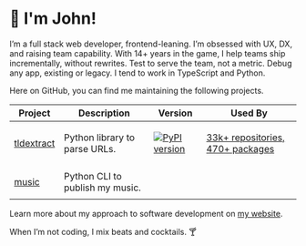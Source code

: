 # 👋 I'm John!

I’m a full stack web developer, frontend-leaning. I’m obsessed with UX, DX, and
raising team capability. With 14+ years in the game, I help teams ship
incrementally, without rewrites. Test to serve the team, not a metric. Debug any
app, existing or legacy. I tend to work in TypeScript and Python.

Here on GitHub, you can find me maintaining the following projects.

<table>
<thead>
<tr>
<th>Project</th>
<th>Description</th>
<th>Version</th>
<th>Used By</th>
</tr>
</thead>
<tbody>
<tr>
<td>

[tldextract](https://github.com/john-kurkowski/tldextract)

</td>
<td>
Python library to parse URLs.
</td>
<td>

[![PyPI version](https://badge.fury.io/py/tldextract.svg)](https://badge.fury.io/py/tldextract)

</td>

<td>

[33k+ repositories, 470+ packages](https://github.com/john-kurkowski/tldextract/network/dependents)

</td>
</tr>
<tr>
<td>

[music](https://github.com/john-kurkowski/music)

</td>
<td>
Python CLI to publish my music.
</td>
<td>
</td>
<td>
</td>
</tr>
</tbody>
</table>

Learn more about my approach to software development on
[my website](https://johnkurkowski.com/).

When I’m not coding, I mix beats and cocktails. 🍸
